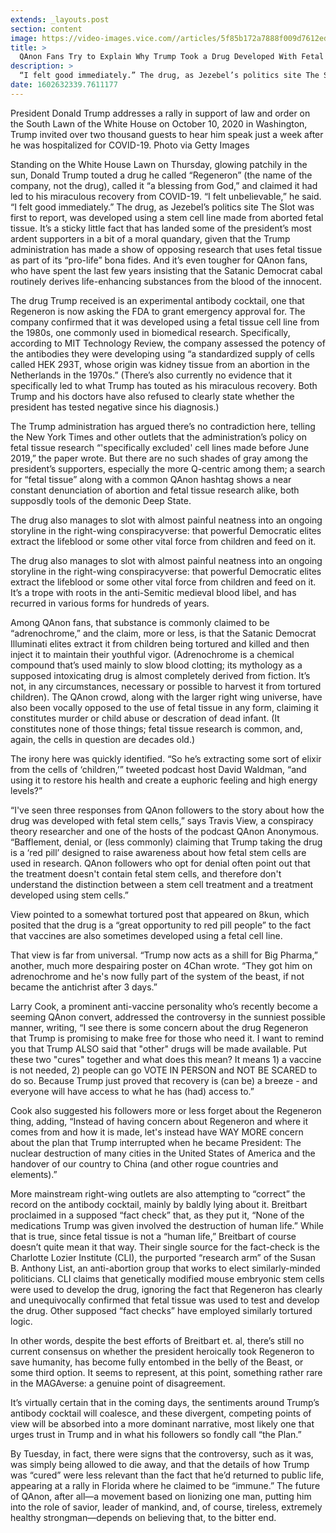 ```yaml
--- 
extends: _layouts.post 
section: content 
image: https://video-images.vice.com//articles/5f85b172a7888f009d7612ed/lede/1602599810866-gettyimages-1228998405.jpeg?image-resize-opts=Y3JvcD0xeHc6MC44NDM3NXhoO2NlbnRlcixjZW50ZXImcmVzaXplPTEyMDA6KiZyZXNpemU9MTIwMDoq 
title: > 
  QAnon Fans Try to Explain Why Trump Took a Drug Developed With Fetal Tissue 
description: > 
  “I felt good immediately.” The drug, as Jezebel’s politics site The Slot was first to report, was developed using a stem cell line made from aborted fetal tissue.The drug Trump received is an experimental antibody cocktail, one that Regeneron is now asking the FDA to grant emergency approval for.The company confirmed that it was developed using a fetal tissue cell line from the 1980s, one commonly used in biomedical research.(It constitutes none of those things; fetal tissue research is common, and, again, the cells in question are decades old.)“Bafflement, denial, or (less commonly) claiming that Trump taking the drug is a ‘red pill’ designed to raise awareness about how fetal stem cells are used in research. 
date: 1602632339.7611177 
--- 
```

President Donald Trump addresses a rally in support of law and order on the South Lawn of the White House on October 10, 2020 in Washington, Trump invited over two thousand guests to hear him speak just a week after he was hospitalized for COVID-19. Photo via Getty Images

Standing on the White House Lawn on Thursday, glowing patchily in the sun, Donald Trump touted a drug he called “Regeneron” (the name of the company, not the drug), called it “a blessing from God,” and claimed it had led to his miraculous recovery from COVID-19. “I felt unbelievable,” he said. “I felt good immediately.” The drug, as Jezebel’s politics site The Slot was first to report, was developed using a stem cell line made from aborted fetal tissue. It’s a sticky little fact that has landed some of the president’s most ardent supporters in a bit of a moral quandary, given that the Trump administration has made a show of opposing research that uses fetal tissue as part of its “pro-life” bona fides. And it’s even tougher for QAnon fans, who have spent the last few years insisting that the Satanic Democrat cabal routinely derives life-enhancing substances from the blood of the innocent.

The drug Trump received is an experimental antibody cocktail, one that Regeneron is now asking the FDA to grant emergency approval for. The company confirmed that it was developed using a fetal tissue cell line from the 1980s, one commonly used in biomedical research. Specifically, according to MIT Technology Review, the company assessed the potency of the antibodies they were developing using “a standardized supply of cells called HEK 293T, whose origin was kidney tissue from an abortion in the Netherlands in the 1970s.” (There’s also currently no evidence that it specifically led to what Trump has touted as his miraculous recovery. Both Trump and his doctors have also refused to clearly state whether the president has tested negative since his diagnosis.)

The Trump administration has argued there’s no contradiction here, telling the New York Times and other outlets that the administration’s policy on fetal tissue research “'specifically excluded' cell lines made before June 2019,” the paper wrote. But there are no such shades of gray among the president’s supporters, especially the more Q-centric among them; a search for “fetal tissue” along with a common QAnon hashtag shows a near constant denunciation of abortion and fetal tissue research alike, both supposdly tools of the demonic Deep State.

The drug also manages to slot with almost painful neatness into an ongoing storyline in the right-wing conspiracyverse: that powerful Democratic elites extract the lifeblood or some other vital force from children and feed on it.

The drug also manages to slot with almost painful neatness into an ongoing storyline in the right-wing conspiracyverse: that powerful Democratic elites extract the lifeblood or some other vital force from children and feed on it. It’s a trope with roots in the anti-Semitic medieval blood libel, and has recurred in various forms for hundreds of years.

Among QAnon fans, that substance is commonly claimed to be “adrenochrome,” and the claim, more or less, is that the Satanic Democrat Illuminati elites extract it from children being tortured and killed and then inject it to maintain their youthful vigor. (Adrenochrome is a chemical compound that’s used mainly to slow blood clotting; its mythology as a supposed intoxicating drug is almost completely derived from fiction. It’s not, in any circumstances, necessary or possible to harvest it from tortured children). The QAnon crowd, along with the larger right wing universe, have also been vocally opposed to the use of fetal tissue in any form, claiming it constitutes murder or child abuse or descration of dead infant. (It constitutes none of those things; fetal tissue research is common, and, again, the cells in question are decades old.)

The irony here was quickly identified. “So he’s extracting some sort of elixir from the cells of ‘children,’” tweeted podcast host David Waldman, “and using it to restore his health and create a euphoric feeling and high energy levels?”

“I've seen three responses from QAnon followers to the story about how the drug was developed with fetal stem cells,” says Travis View, a conspiracy theory researcher and one of the hosts of the podcast QAnon Anonymous. “Bafflement, denial, or (less commonly) claiming that Trump taking the drug is a ‘red pill’ designed to raise awareness about how fetal stem cells are used in research. QAnon followers who opt for denial often point out that the treatment doesn't contain fetal stem cells, and therefore don't understand the distinction between a stem cell treatment and a treatment developed using stem cells.”

View pointed to a somewhat tortured post that appeared on 8kun, which posited that the drug is a “great opportunity to red pill people” to the fact that vaccines are also sometimes developed using a fetal cell line.

That view is far from universal. “Trump now acts as a shill for Big Pharma,” another, much more despairing poster on 4Chan wrote. “They got him on adrenochrome and he's now fully part of the system of the beast, if not became the antichrist after 3 days.”

Larry Cook, a prominent anti-vaccine personality who’s recently become a seeming QAnon convert, addressed the controversy in the sunniest possible manner, writing, “I see there is some concern about the drug Regeneron that Trump is promising to make free for those who need it. I want to remind you that Trump ALSO said that "other" drugs will be made available. Put these two "cures" together and what does this mean? It means 1) a vaccine is not needed, 2) people can go VOTE IN PERSON and NOT BE SCARED to do so. Because Trump just proved that recovery is (can be) a breeze - and everyone will have access to what he has (had) access to.”

Cook also suggested his followers more or less forget about the Regeneron thing, adding, “Instead of having concern about Regeneron and where it comes from and how it is made, let's instead have WAY MORE concern about the plan that Trump interrupted when he became President: The nuclear destruction of many cities in the United States of America and the handover of our country to China (and other rogue countries and elements).”

More mainstream right-wing outlets are also attempting to “correct” the record on the antibody cocktail, mainly by baldly lying about it. Breitbart proclaimed in a supposed “fact check” that, as they put it, “None of the medications Trump was given involved the destruction of human life.” While that is true, since fetal tissue is not a “human life,” Breitbart of course doesn’t quite mean it that way. Their single source for the fact-check is the Charlotte Lozier Institute (CLI), the purported “research arm” of the Susan B. Anthony List, an anti-abortion group that works to elect similarly-minded politicians. CLI claims that genetically modified mouse embryonic stem cells were used to develop the drug, ignoring the fact that Regeneron has clearly and unequivocally confirmed that fetal tissue was used to test and develop the drug. Other supposed “fact checks” have employed similarly tortured logic.

In other words, despite the best efforts of Breitbart et. al, there’s still no current consensus on whether the president heroically took Regeneron to save humanity, has become fully entombed in the belly of the Beast, or some third option. It seems to represent, at this point, something rather rare in the MAGAverse: a genuine point of disagreement.

It’s virtually certain that in the coming days, the sentiments around Trump’s antibody cocktail will coalesce, and these divergent, competing points of view will be absorbed into a more dominant narrative, most likely one that urges trust in Trump and in what his followers so fondly call “the Plan.”

By Tuesday, in fact, there were signs that the controversy, such as it was, was simply being allowed to die away, and that the details of how Trump was “cured” were less relevant than the fact that he’d returned to public life, appearing at a rally in Florida where he claimed to be “immune.” The future of QAnon, after all—a movement based on lionizing one man, putting him into the role of savior, leader of mankind, and, of course, tireless, extremely healthy strongman—depends on believing that, to the bitter end.